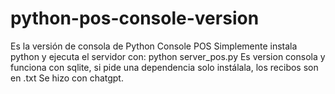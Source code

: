 # python-pos-console-version
Es la versión de consola de Python Console POS
Simplemente instala python y ejecuta el servidor con:
python server_pos.py
Es version consola y funciona con sqlite, si pide una dependencia solo instálala, los recibos son en .txt
Se hizo con chatgpt.
